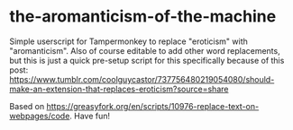 # the-aromanticism-of-the-machine
Simple userscript for Tampermonkey to replace "eroticism" with "aromanticism". Also of course editable to add other word replacements, but this is just a quick pre-setup script for this specifically because of this post:
https://www.tumblr.com/coolguycastor/737756480219054080/should-make-an-extension-that-replaces-eroticism?source=share


Based on https://greasyfork.org/en/scripts/10976-replace-text-on-webpages/code. Have fun!
